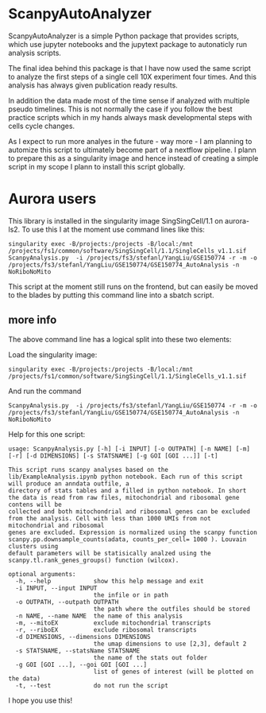 # ScanpyAutoAnalyzer

ScanpyAutoAnalyzer is a simple Python package that provides scripts, which use jupyter notebooks and the jupytext package to autonaticly run analysis scripts.

The final idea behind this package is that I have now used the same script to analyze the first steps of a single cell 10X experiment four times.
And this analysis has always given publication ready results. 

In addition the data made most of the time sense if analyzed with multiple pseudo timelines. This is not normally the case if you follow the best practice scripts which in my hands always mask developmental steps with cells cycle changes.

As I expect to run more analyes in the future - way more - I am planning to automize this script to ultimately become part of a nextflow pipeline. I plann to prepare this as a singularity image and hence instead of creating a simple script in my scope I plann to install this script globally.


# Aurora users

This library is installed in the singularity image SingSingCell/1.1 on aurora-ls2.
To use this I at the moment use command lines like this:

```
singularity exec -B/projects:/projects -B/local:/mnt /projects/fs1/common/software/SingSingCell/1.1/SingleCells_v1.1.sif ScanpyAnalysis.py  -i /projects/fs3/stefanl/YangLiu/GSE150774 -r -m -o /projects/fs3/stefanl/YangLiu/GSE150774/GSE150774_AutoAnalysis -n NoRiboNoMito
```

This script at the moment still runs on the frontend, but can easily be moved to the blades by putting this command line into a sbatch script.

## more info

The above command line has a logical split into these two elements:

Load the singularity image:
```
singularity exec -B/projects:/projects -B/local:/mnt /projects/fs1/common/software/SingSingCell/1.1/SingleCells_v1.1.sif
```

And run the command
```
ScanpyAnalysis.py  -i /projects/fs3/stefanl/YangLiu/GSE150774 -r -m -o /projects/fs3/stefanl/YangLiu/GSE150774/GSE150774_AutoAnalysis -n NoRiboNoMito
```


Help for this one script:

```
usage: ScanpyAnalysis.py [-h] [-i INPUT] [-o OUTPATH] [-n NAME] [-m] [-r] [-d DIMENSIONS] [-s STATSNAME] [-g GOI [GOI ...]] [-t]

This script runs scanpy analyses based on the lib/ExampleAnalysis.ipynb python notebook. Each run of this script will produce an anndata outfile, a
directory of stats tables and a filled in python notebook. In short the data is read from raw files, mitochondrial and ribosomal gene contens will be
collected and both mitochondrial and ribosomal genes can be excluded from the analysis. Cell with less than 1000 UMIs from not mitochondrial and ribosomal
genes are excluded. Expression is normalized using the scanpy function scanpy.pp.downsample_counts(adata, counts_per_cell= 1000 ). Louvain clusters using
default parameters will be statisically analzed using the scanpy.tl.rank_genes_groups() function (wilcox).

optional arguments:
  -h, --help            show this help message and exit
  -i INPUT, --input INPUT
                        the infile or in path
  -o OUTPATH, --outpath OUTPATH
                        the path where the outfiles should be stored
  -n NAME, --name NAME  the name of this analysis
  -m, --mitoEX          exclude mitochondrial transcripts
  -r, --riboEX          exclude ribosomal transcripts
  -d DIMENSIONS, --dimensions DIMENSIONS
                        the umap dimensions to use [2,3], default 2
  -s STATSNAME, --statsName STATSNAME
                        the name of the stats out folder
  -g GOI [GOI ...], --goi GOI [GOI ...]
                        list of genes of interest (will be plotted on the data)
  -t, --test            do not run the script
```


I hope you use this!